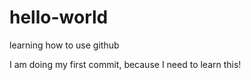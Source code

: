 # hello-world
learning how to use github

I am doing my first commit, because I need to learn this!
